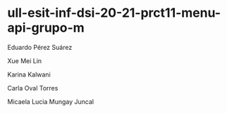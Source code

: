 # ull-esit-inf-dsi-20-21-prct11-menu-api-grupo-m

Eduardo Pérez Suárez

Xue Mei Lin

Karina Kalwani

Carla Oval Torres

Micaela Lucia Mungay Juncal
